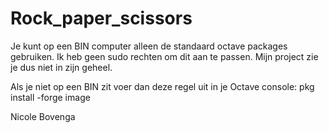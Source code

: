 # Rock_paper_scissors

Je kunt op een BIN computer alleen de standaard octave packages gebruiken. Ik heb geen sudo rechten om dit aan te passen. Mijn project zie je dus niet in zijn geheel.

Als je niet op een BIN zit voer dan deze regel uit in je Octave console:
pkg install -forge image

Nicole Bovenga
